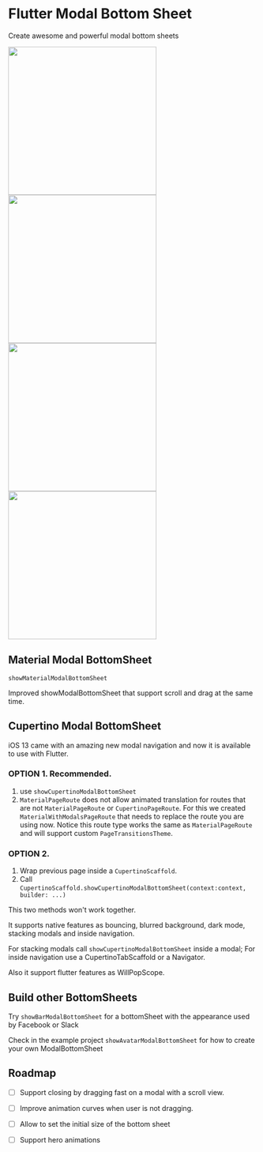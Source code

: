 # Flutter Modal Bottom Sheet

Create awesome and powerful modal bottom sheets 

<img align="left"  height="300" src="https://github.com/jamesblasco/modal_bottom_sheet/blob/master/screenshots/cupertino_shared_view.gif">
<img align="left"  height="300" src="https://github.com/jamesblasco/modal_bottom_sheet/blob/master/screenshots/modal_inside_modal.gif">
<img align="left"  height="300" src="https://github.com/jamesblasco/modal_bottom_sheet/blob/master/screenshots/material_fit.png">
<img height="300" src="https://github.com/jamesblasco/modal_bottom_sheet/blob/master/screenshots/bar_modal.png">


## Material Modal BottomSheet

`showMaterialModalBottomSheet` 

Improved showModalBottomSheet that support scroll and drag at the same time.

## Cupertino Modal BottomSheet

iOS 13 came with an amazing new modal navigation and now it is available to use with Flutter.

### OPTION 1. Recommended.
1. use `showCupertinoModalBottomSheet` 
2. `MaterialPageRoute` does not allow animated translation for routes that are not `MaterialPageRoute` or `CupertinoPageRoute`.
For this we created `MaterialWithModalsPageRoute` that needs to replace the route you are using now. 
Notice this route type works the same as `MaterialPageRoute` and will support custom `PageTransitionsTheme`.


### OPTION 2. 
1. Wrap previous page inside a `CupertinoScaffold`. 
2. Call `CupertinoScaffold.showCupertinoModalBottomSheet(context:context, builder: ...)`

This two methods won't work together. 

It supports native features as bouncing, blurred background, dark mode, stacking modals and inside navigation.

For stacking modals call `showCupertinoModalBottomSheet` inside a modal;
For inside navigation use a CupertinoTabScaffold or a Navigator.

Also it support flutter features as WillPopScope.

## Build other BottomSheets 

Try `showBarModalBottomSheet` for a bottomSheet with the appearance used by Facebook or Slack

Check in the example project `showAvatarModalBottomSheet` for how to create your own ModalBottomSheet

## Roadmap
- [ ] Support closing by dragging fast on a modal with a scroll view.

- [ ] Improve animation curves when user is not dragging.

- [ ] Allow to set the initial size of the bottom sheet

- [ ] Support hero animations
       
